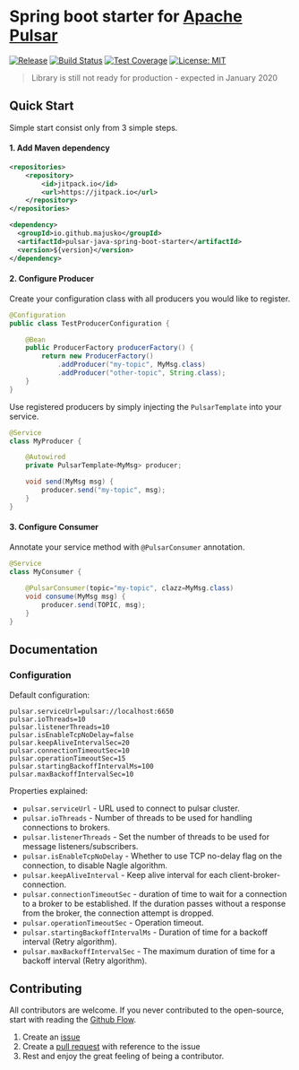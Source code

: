 # Spring boot starter for [Apache Pulsar](https://pulsar.apache.org/)

[![Release](https://jitpack.io/v/majusko/pulsar-java-spring-boot-starter.svg)](https://jitpack.io/#majusko/pulsar-java-spring-boot-starter)
[![Build Status](https://travis-ci.com/majusko/pulsar-java-spring-boot-starter.svg?branch=master)](https://travis-ci.com/majusko/pulsar-java-spring-boot-starter)
[![Test Coverage](https://codecov.io/gh/majusko/pulsar-java-spring-boot-starter/branch/master/graph/badge.svg)](https://codecov.io/gh/majusko/pulsar-java-spring-boot-starter/branch/master)
[![License: MIT](https://img.shields.io/badge/License-MIT-yellow.svg)](https://opensource.org/licenses/MIT)

> Library is still not ready for production - expected in January 2020

## Quick Start

Simple start consist only from 3 simple steps.

#### 1. Add Maven dependency

```xml
<repositories>
    <repository>
        <id>jitpack.io</id>
        <url>https://jitpack.io</url>
    </repository>
</repositories>
```

```xml
<dependency>
  <groupId>io.github.majusko</groupId>
  <artifactId>pulsar-java-spring-boot-starter</artifactId>
  <version>${version}</version>
</dependency>
```

#### 2. Configure Producer

Create your configuration class with all producers you would like to register.

```java
@Configuration
public class TestProducerConfiguration {

    @Bean
    public ProducerFactory producerFactory() {
        return new ProducerFactory()
            .addProducer("my-topic", MyMsg.class)
            .addProducer("other-topic", String.class);
    }
}
```

Use registered producers by simply injecting the `PulsarTemplate` into your service.

```java
@Service
class MyProducer {

	@Autowired
	private PulsarTemplate<MyMsg> producer;

	void send(MyMsg msg) {
		producer.send("my-topic", msg);
	}
}

```

#### 3. Configure Consumer

Annotate your service method with `@PulsarConsumer` annotation.

```java
@Service
class MyConsumer {
    
    @PulsarConsumer(topic="my-topic", clazz=MyMsg.class)
    void consume(MyMsg msg) { 
        producer.send(TOPIC, msg); 
    }
}
```

## Documentation

### Configuration

Default configuration:
```properties
pulsar.serviceUrl=pulsar://localhost:6650
pulsar.ioThreads=10
pulsar.listenerThreads=10
pulsar.isEnableTcpNoDelay=false
pulsar.keepAliveIntervalSec=20
pulsar.connectionTimeoutSec=10
pulsar.operationTimeoutSec=15
pulsar.startingBackoffIntervalMs=100
pulsar.maxBackoffIntervalSec=10
```

Properties explained:

- `pulsar.serviceUrl` - URL used to connect to pulsar cluster.
- `pulsar.ioThreads` - Number of threads to be used for handling connections to brokers.
- `pulsar.listenerThreads` - Set the number of threads to be used for message listeners/subscribers.
- `pulsar.isEnableTcpNoDelay` -  Whether to use TCP no-delay flag on the connection, to disable Nagle algorithm.
- `pulsar.keepAliveInterval` - Keep alive interval for each client-broker-connection.
- `pulsar.connectionTimeoutSec` - duration of time to wait for a connection to a broker to be established. If the duration passes without a response from the broker, the connection attempt is dropped.
- `pulsar.operationTimeoutSec` - Operation timeout.
- `pulsar.startingBackoffIntervalMs` - Duration of time for a backoff interval (Retry algorithm).
- `pulsar.maxBackoffIntervalSec` - The maximum duration of time for a backoff interval (Retry algorithm).

## Contributing

All contributors are welcome. If you never contributed to the open-source, start with reading the [Github Flow](https://help.github.com/en/github/collaborating-with-issues-and-pull-requests/github-flow).

1. Create an [issue](https://help.github.com/en/github/managing-your-work-on-github/about-issues)
2. Create a [pull request](https://help.github.com/en/github/collaborating-with-issues-and-pull-requests/about-pull-requests) with reference to the issue
3. Rest and enjoy the great feeling of being a contributor.
